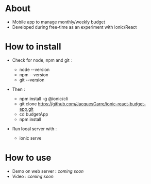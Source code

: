 
# About
 - Mobile app to manage monthly/weekly budget
 - Developed during free-time as an experiment with Ionic/React

# How to install
 - Check for node, npm and git :
	 - node --version
	 - npm --version
	 - git --version

 - Then : 
	 - npm install -g @ionic/cli
	 - git clone https://github.com/JacquesGarre/ionic-react-budget-app.git
	 - cd budgetApp
	 - npm install

 - Run local server with : 
	 - ionic serve


# How to use

 - Demo on web server : *coming soon*
 - Video : *coming soon*

